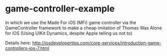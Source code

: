 game-controller-example
=======================
In which we use the Made For iOS (MFi) game controller via the GameController framework to make a cheap imitation of Thomas Was Alone for iOS
(Using UIKit Dynamics, despite Apple telling us not to)

Details here:
http://iosdevelopertips.com/core-services/introduction-game-controllers-ios-7.html

